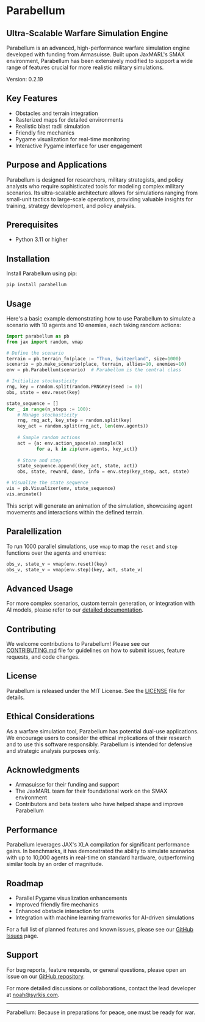 # Parabellum

## Ultra-Scalable Warfare Simulation Engine

Parabellum is an advanced, high-performance warfare simulation engine developed with funding from Armasuisse. Built upon JaxMARL's SMAX environment, Parabellum has been extensively modified to support a wide range of features crucial for more realistic military simulations.

Version: 0.2.19

## Key Features

- Obstacles and terrain integration
- Rasterized maps for detailed environments
- Realistic blast radii simulation
- Friendly fire mechanics
- Pygame visualization for real-time monitoring
- Interactive Pygame interface for user engagement

## Purpose and Applications

Parabellum is designed for researchers, military strategists, and policy analysts who require sophisticated tools for modeling complex military scenarios. Its ultra-scalable architecture allows for simulations ranging from small-unit tactics to large-scale operations, providing valuable insights for training, strategy development, and policy analysis.

## Prerequisites

- Python 3.11 or higher

## Installation

Install Parabellum using pip:

```bash
pip install parabellum
```

## Usage

Here's a basic example demonstrating how to use Parabellum to simulate a scenario with 10 agents and 10 enemies, each taking random actions:

```python
import parabellum as pb
from jax import random, vmap

# Define the scenario
terrain = pb.terrain_fn(place := "Thun, Switzerland", size=1000)
scenario = pb.make_scenario(place, terrain, allies=10, enemies=10)
env = pb.Parabellum(scenario)  # Parabellum is the central class

# Initialize stochasticity
rng, key = random.split(random.PRNGKey(seed := 0))
obs, state = env.reset(key)

state_sequence = []
for _ in range(n_steps := 100):
    # Manage stochasticity
    rng, rng_act, key_step = random.split(key)
    key_act = random.split(rng_act, len(env.agents))
    
    # Sample random actions
    act = {a: env.action_space(a).sample(k)
           for a, k in zip(env.agents, key_act)}
    
    # Store and step
    state_sequence.append((key_act, state, act))
    obs, state, reward, done, info = env.step(key_step, act, state)

# Visualize the state sequence
vis = pb.Visualizer(env, state_sequence)
vis.animate()
```

This script will generate an animation of the simulation, showcasing agent movements and interactions within the defined terrain.

## Paralellization

To run 1000 parallel simulations, use `vmap` to map the `reset` and `step` functions over the agents and enemies:

```python
obs_v, state_v = vmap(env.reset)(key)
obs_v, state_v = vmap(env.step)(key, act, state_v)
```

## Advanced Usage

For more complex scenarios, custom terrain generation, or integration with AI models, please refer to our [detailed documentation](https://parabellum.readthedocs.io).

## Contributing

We welcome contributions to Parabellum! Please see our [CONTRIBUTING.md](CONTRIBUTING.md) file for guidelines on how to submit issues, feature requests, and code changes.

## License

Parabellum is released under the MIT License. See the [LICENSE](LICENSE) file for details.

## Ethical Considerations

As a warfare simulation tool, Parabellum has potential dual-use applications. We encourage users to consider the ethical implications of their research and to use this software responsibly. Parabellum is intended for defensive and strategic analysis purposes only.

## Acknowledgments

- Armasuisse for their funding and support
- The JaxMARL team for their foundational work on the SMAX environment
- Contributors and beta testers who have helped shape and improve Parabellum

## Performance

Parabellum leverages JAX's XLA compilation for significant performance gains. In benchmarks, it has demonstrated the ability to simulate scenarios with up to 10,000 agents in real-time on standard hardware, outperforming similar tools by an order of magnitude.

## Roadmap

- Parallel Pygame visualization enhancements
- Improved friendly fire mechanics
- Enhanced obstacle interaction for units
- Integration with machine learning frameworks for AI-driven simulations

For a full list of planned features and known issues, please see our [GitHub Issues](https://github.com/syrkis/parabellum/issues) page.

## Support

For bug reports, feature requests, or general questions, please open an issue on our [GitHub repository](https://github.com/syrkis/parabellum/issues).

For more detailed discussions or collaborations, contact the lead developer at noah@syrkis.com.

---

Parabellum: Because in preparations for peace, one must be ready for war.